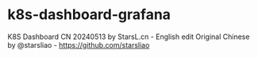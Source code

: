 # k8s-dashboard-grafana
K8S Dashboard CN 20240513 by StarsL.cn - English edit
Original Chinese by @starsliao - https://github.com/starsliao
